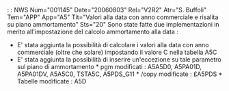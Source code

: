  :  : NWS Num="001145" Date="20060803" Rel="V2R2" Atr="S. Buffoli" Tem="APP" App="A5" Tit="Valori alla data con anno commerciale e risalita  su piano ammortamento" Sts="20"
Sono state fatte due implementazioni in merito all'impostazione del calcolo ammortamento alla data : 
- E' stata aggiunta la possibilità di calcolare i valori alla data con anno commerciale (oltre che
solare) impostando il valore C nella tabella A5C
- E' stata aggiunta la possibilità di inserire un'eccezione su tale parametro sul piano di
ammortamento
\* pgm modificati :  A5A5D0, A5PA01D, A5PA01DV, A5A5C0, TSTA5C, A5PDS_G11
\* /copy modificate :  £A5PDS
\* Tabelle modificate :  A5D
